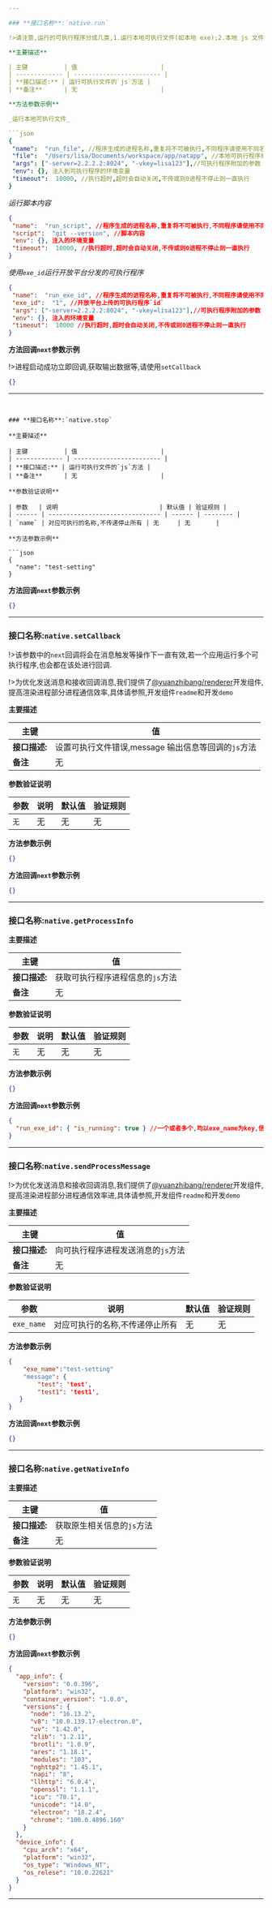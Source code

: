 ```yaml
---

### **接口名称**:`native.run`

!>请注意,运行的可执行程序分成几类,1.运行本地可执行文件(如本地 exe);2.本地 js 文件,客户端会根据 js 后缀通过`node child_process中的spawn`来运行程序,会新建一个新的`node v8引擎`具体请参照 node 官方文档[点击](https://nodejs.org/api/child_process.html);3.在开放平台上传的可执行程序,由猿之棒进行分发,使用 exe_id 进行自动下载并执行;4.开发的猿之棒 extension,会通过猿之棒分发下载并执行,具体请参照,拓展开发;5.脚本内容

**主要描述**

| 主键          | 值                       |
| ------------- | ------------------------ |
| **接口描述:** | 运行可执行文件的`js`方法 |
| **备注**      | 无                       |

**方法参数示例**

_运行本地可执行文件_

```json
{
 "name":  "run_file", //程序生成的进程名称,重复将不可被执行,不同程序请使用不同名称
 "file":  "/Users/lisa/Documents/workspace/app/natapp", //本地可执行程序绝对路径
 "args": ["-server=2.2.2.2:8024", "-vkey=lisa123"],//可执行程序附加的参数
 "env": {}, 注入到可执行程序的环境变量
 "timeout":  10000, //执行超时,超时会自动关闭,不传或则0进程不停止则一直执行
}
```

_运行脚本内容_

```json
{
 "name":  "run_script", //程序生成的进程名称,重复将不可被执行,不同程序请使用不同名称
 "script":  "git --version", //脚本内容
 "env": {}, 注入的环境变量
 "timeout":  10000, //执行超时,超时会自动关闭,不传或则0进程不停止则一直执行
}
```

_使用`exe_id`运行开放平台分发的可执行程序_

```json
{
 "name":  "run_exe_id", //程序生成的进程名称,重复将不可被执行,不同程序请使用不同名称
 "exe_id":  "1", //开放平台上传的可执行程序`id`
 "args": ["-server=2.2.2.2:8024", "-vkey=lisa123"],//可执行程序附加的参数
 "env": {}, 注入的环境变量
 "timeout":  10000 //执行超时,超时会自动关闭,不传或则0进程不停止则一直执行
}
```

**方法回调`next`参数示例**

!>进程启动成功立即回调,获取输出数据等,请使用`setCallback`

```json
{}
```

---
```


### **接口名称**:`native.stop`

**主要描述**

| 主键          | 值                       |
| ------------- | ------------------------ |
| **接口描述:** | 运行可执行文件的`js`方法 |
| **备注**      | 无                       |

**参数验证说明**

| 参数   | 说明                            | 默认值 | 验证规则 |
| ------ | ------------------------------- | ------ | -------- |
| `name` | 对应可执行的名称,不传递停止所有 | 无     | 无       |

**方法参数示例**

```json
{
  "name": "test-setting"
}
```

**方法回调`next`参数示例**

```json
{}
```

---

### **接口名称**:`native.setCallback`

!>该参数中的`next`回调将会在消息触发等操作下一直有效,若一个应用运行多个可执行程序,也会都在该处进行回调.

!>为优化发送消息和接收回调消息,我们提供了[@yuanzhibang/renderer](https://www.npmjs.com/package/@yuanzhibang/renderer)开发组件,提高渲染进程部分进程通信效率,具体请参照,开发组件`readme`和开发`demo`

**主要描述**

| 主键          | 值                                                  |
| ------------- | --------------------------------------------------- |
| **接口描述:** | 设置可执行文件错误,message 输出信息等回调的`js`方法 |
| **备注**      | 无                                                  |

**参数验证说明**

| 参数 | 说明 | 默认值 | 验证规则 |
| ---- | ---- | ------ | -------- |
| `无` | 无   | 无     | 无       |

**方法参数示例**

```json
{}
```

**方法回调`next`参数示例**

```json
{}
```

---

### **接口名称**:`native.getProcessInfo`

**主要描述**

| 主键          | 值                               |
| ------------- | -------------------------------- |
| **接口描述:** | 获取可执行程序进程信息的`js`方法 |
| **备注**      | 无                               |

**参数验证说明**

| 参数 | 说明 | 默认值 | 验证规则 |
| ---- | ---- | ------ | -------- |
| `无` | 无   | 无     | 无       |

**方法参数示例**

```json
{}
```

**方法回调`next`参数示例**

```json
{
  "run_exe_id": { "is_running": true } //一个或者多个,均以exe_name为key,信息为值
}
```

---

### **接口名称**:`native.sendProcessMessage`

!>为优化发送消息和接收回调消息,我们提供了[@yuanzhibang/renderer](https://www.npmjs.com/package/@yuanzhibang/renderer)开发组件,提高渲染进程部分进程通信效率进,具体请参照,开发组件`readme`和开发`demo`

**主要描述**

| 主键          | 值                                 |
| ------------- | ---------------------------------- |
| **接口描述:** | 向可执行程序进程发送消息的`js`方法 |
| **备注**      | 无                                 |

**参数验证说明**

| 参数       | 说明                            | 默认值 | 验证规则 |
| ---------- | ------------------------------- | ------ | -------- |
| `exe_name` | 对应可执行的名称,不传递停止所有 | 无     | 无       |

**方法参数示例**

```json
{
    "exe_name":"test-setting"
    "message": {
        "test": 'test',
        "test1": 'test1',
   }
}

```

**方法回调`next`参数示例**

```json
{}
```

---

### **接口名称**:`native.getNativeInfo`

**主要描述**

| 主键          | 值                         |
| ------------- | -------------------------- |
| **接口描述:** | 获取原生相关信息的`js`方法 |
| **备注**      | 无                         |

**参数验证说明**

| 参数 | 说明 | 默认值 | 验证规则 |
| ---- | ---- | ------ | -------- |
| `无` | 无   | 无     | 无       |

**方法参数示例**

```json
{}
```

**方法回调`next`参数示例**

```json
{
  "app_info": {
    "version": "0.0.396",
    "platform": "win32",
    "container_version": "1.0.0",
    "versions": {
      "node": "16.13.2",
      "v8": "10.0.139.17-electron.0",
      "uv": "1.42.0",
      "zlib": "1.2.11",
      "brotli": "1.0.9",
      "ares": "1.18.1",
      "modules": "103",
      "nghttp2": "1.45.1",
      "napi": "8",
      "llhttp": "6.0.4",
      "openssl": "1.1.1",
      "icu": "70.1",
      "unicode": "14.0",
      "electron": "18.2.4",
      "chrome": "100.0.4896.160"
    }
  },
  "device_info": {
    "cpu_arch": "x64",
    "platform": "win32",
    "os_type": "Windows_NT",
    "os_relese": "10.0.22621"
  }
}
```

---

